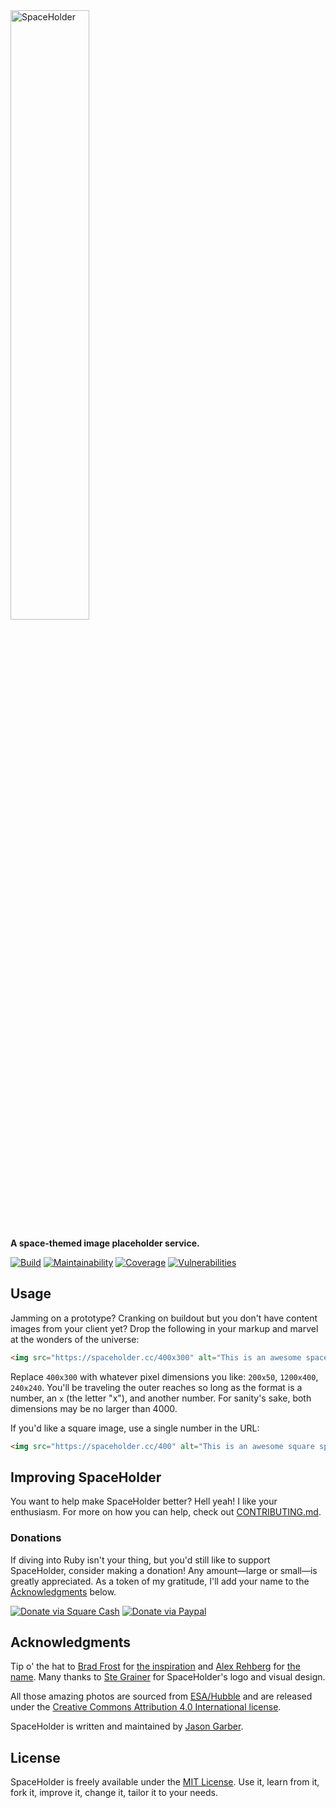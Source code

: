 <img src="http://f.cl.ly/items/452R3n1k2P3U140j1A20/logo.svg" alt="SpaceHolder" width="50%">

**A space-themed image placeholder service.**

[![Build](https://img.shields.io/github/actions/workflow/status/jgarber623/spaceholder.cc/ci.yml?branch=main&logo=github&style=for-the-badge)](https://github.com/jgarber623/spaceholder.cc/actions/workflows/ci.yml)
[![Maintainability](https://img.shields.io/codeclimate/maintainability/jgarber623/spaceholder.cc.svg?logo=code-climate&style=for-the-badge)](https://codeclimate.com/github/jgarber623/spaceholder.cc)
[![Coverage](https://img.shields.io/codeclimate/c/jgarber623/spaceholder.cc.svg?logo=code-climate&style=for-the-badge)](https://codeclimate.com/github/jgarber623/spaceholder.cc/code)
[![Vulnerabilities](https://img.shields.io/snyk/vulnerabilities/github/jgarber623/spaceholder.cc.svg?logo=snyk&style=for-the-badge)](https://snyk.io/test/github/jgarber623/spaceholder.cc)

## Usage

Jamming on a prototype? Cranking on buildout but you don't have content images from your client yet? Drop the following in your markup and marvel at the wonders of the universe:

```html
<img src="https://spaceholder.cc/400x300" alt="This is an awesome spaceholder!">
```

Replace `400x300` with whatever pixel dimensions you like: `200x50`, `1200x400`, `240x240`. You'll be traveling the outer reaches so long as the format is a number, an `x` (the letter "x"), and another number. For sanity's sake, both dimensions may be no larger than 4000.

If you'd like a square image, use a single number in the URL:

```html
<img src="https://spaceholder.cc/400" alt="This is an awesome square spaceholder!">
```

## Improving SpaceHolder

You want to help make SpaceHolder better? Hell yeah! I like your enthusiasm. For more on how you can help, check out [CONTRIBUTING.md](https://github.com/jgarber623/spaceholder.cc/blob/main/CONTRIBUTING.md).

### Donations

If diving into Ruby isn't your thing, but you'd still like to support SpaceHolder, consider making a donation! Any amount—large or small—is greatly appreciated. As a token of my gratitude, I'll add your name to the [Acknowledgments](#acknowledgments) below.

[![Donate via Square Cash](https://img.shields.io/badge/square%20cash-$jgarber-28c101.svg?style=for-the-badge)](https://cash.me/$jgarber)
[![Donate via Paypal](https://img.shields.io/badge/paypal-jgarber-009cde.svg?style=for-the-badge)](https://www.paypal.me/jgarber)

## Acknowledgments

Tip o' the hat to [Brad Frost](https://twitter.com/brad_frost) for [the inspiration](https://twitter.com/brad_frost/status/674668640915087360) and [Alex Rehberg](https://twitter.com/alex_rehberg) for [the name](https://twitter.com/alex_rehberg/status/674668731272794112). Many thanks to [Ste Grainer](https://twitter.com/stegrainer) for SpaceHolder's logo and visual design.

All those amazing photos are sourced from [ESA/Hubble](https://esahubble.org) and are released under the [Creative Commons Attribution 4.0 International license](http://creativecommons.org/licenses/by/4.0/).

SpaceHolder is written and maintained by [Jason Garber](https://sixtwothree.org).

## License

SpaceHolder is freely available under the [MIT License](https://opensource.org/licenses/MIT). Use it, learn from it, fork it, improve it, change it, tailor it to your needs.
